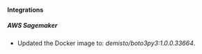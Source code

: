 
#### Integrations
##### AWS Sagemaker
- Updated the Docker image to: *demisto/boto3py3:1.0.0.33664*.
